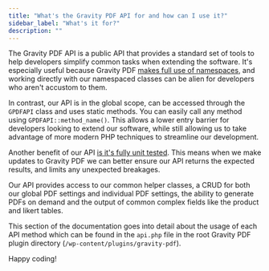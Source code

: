 ```yaml
---
title: "What's the Gravity PDF API for and how can I use it?"
sidebar_label: "What's it for?"
description: ""
---
```


The Gravity PDF API is a public API that provides a standard set of tools to help developers simplify common tasks when extending the software. It's especially useful because Gravity PDF [makes full use of namespaces](http://php.net/manual/en/language.namespaces.php), and working directly with our namespaced classes can be alien for developers who aren't accustom to them.

In contrast, our API is in the global scope, can be accessed through the `GPDFAPI` class and uses static methods. You can easily call any method using `GPDFAPI::method_name()`. This allows a lower entry barrier for developers looking to extend our software, while still allowing us to take advantage of more modern PHP techniques to streamline our development.

Another benefit of our API [is it's fully unit tested](http://www.sitepoint.com/tutorial-introduction-to-unit-testing-in-php-with-phpunit/). This means when we make updates to Gravity PDF we can better ensure our API returns the expected results, and limits any unexpected breakages.

Our API provides access to our common helper classes, a CRUD for both our global PDF settings and individual PDF settings, the ability to generate PDFs on demand and the output of common complex fields like the product and likert tables.

This section of the documentation goes into detail about the usage of each API method which can be found in the `api.php` file in the root Gravity PDF plugin directory (`/wp-content/plugins/gravity-pdf`).

Happy coding!
